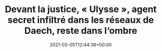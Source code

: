 ---
title: Devant la justice, « Ulysse », agent secret infiltré dans les réseaux de Daech, reste dans l‘ombre
date: 2021-02-05T12:44:39+00:00
concerned:
  - joseph-hazan
press:
  title: L‘Obs
  url: https://www.nouvelobs.com/terrorisme/20210205.OBS39834/devant-la-justice-ulysse-agent-secret-infitre-dans-les-reseaux-de-daech-reste-dans-l-ombre.html
---